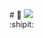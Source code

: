 
<link rel="stylesheet" href="https://yoshiyuki-140.github.io/static/css/my_github_readme.css">
<head>

<style>
details summary {
    list-style-type: ' ';
}

details[open] summary {
    list-style-type: '👇 ';
}
</style>
</head>
# 🎴
<a href="https://skillicons.dev">
  <img src="https://skillicons.dev/icons?i=git,vim,python,django,vscode" />
</a>

<details>
  <summary><span class="status">:shipit:</span></summary>
  <div>
    <div>
      <a href="">
        <img
          src="https://github-readme-stats.vercel.app/api?username=yoshiyuki-140&theme=blueberry&count_private=true&hide_border=true&line_height=20"
          alt="GithubStats">
      </a>
    </div>
    <div>
      <a href="">
        <img
          src="https://github-readme-stats.vercel.app/api/top-langs/?username=yoshiyuki-140&layout=compact&theme=blueberry&count_private=true&hide_border=true"
          alt="TopLang">
      </a>
    </div>
  </div>
</details>

